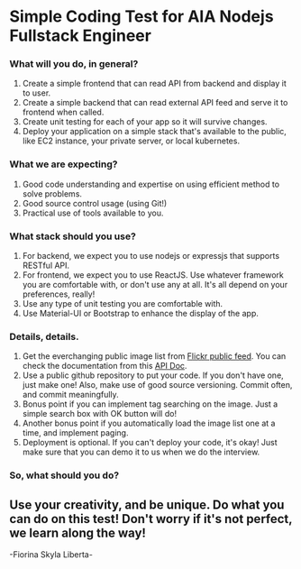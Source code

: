 # Simple Coding Test for AIA Nodejs Fullstack Engineer

### What will you do, in general?

1. Create a simple frontend that can read API from backend and display it to user.
2. Create a simple backend that can read external API feed and serve it to frontend when called.
3. Create unit testing for each of your app so it will survive changes.
4. Deploy your application on a simple stack that's available to the public, like EC2 instance, your private server, or local kubernetes.

### What we are expecting?

1. Good code understanding and expertise on using efficient method to solve problems.
2. Good source control usage (using Git!)
3. Practical use of tools available to you.

### What stack should you use?

1. For backend, we expect you to use nodejs or expressjs that supports RESTful API. 
2. For frontend, we expect you to use ReactJS. Use whatever framework you are comfortable with, or don't use any at all. 
   It's all depend on your preferences, really!
3. Use any type of unit testing you are comfortable with.
4. Use Material-UI or Bootstrap to enhance the display of the app.

### Details, details.

1. Get the everchanging public image list from [Flickr public feed](https://api.flickr.com/services/feeds/photos_public.gne). 
   You can check the documentation from this [API Doc](http://www.flickr.com/services/feeds/).
2. Use a public github repository to put your code. If you don't have one, just make one! Also, make use of good source versioning. 
   Commit often, and commit meaningfully.
3. Bonus point if you can implement tag searching on the image. Just a simple search box with OK button will do! 
4. Another bonus point if you automatically load the image list one at a time, and implement paging.
5. Deployment is optional. If you can't deploy your code, it's okay! Just make sure that you can demo it to us when we do the interview.

### So, what should you do?

## Use your creativity, and be unique. Do what you can do on this test! Don't worry if it's not perfect, we learn along the way!

-Fiorina Skyla Liberta-
